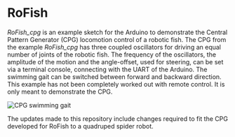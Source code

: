 # RoFish

*RoFish_cpg* is an example sketch for the Arduino to demonstrate the Central Pattern Generator (CPG) locomotion control of a robotic fish. The CPG from the example *RoFish_cpg* has three coupled oscillators for driving an equal number of joints of the robotic fish. The frequency of the oscillators, the amplitude of the motion and the angle-offset, used for steering, can be set via a terminal console, connecting with the UART of the Arduino. The swimming gait can be switched between forward and backward direction.
This example has not been completely worked out with remote control. It is only meant to demonstrate the CPG. 


![CPG swimming gait](figures/animation.gif  "Animation")

The updates made to this repository include changes required to fit the CPG developed for RoFish to a quadruped spider robot.
